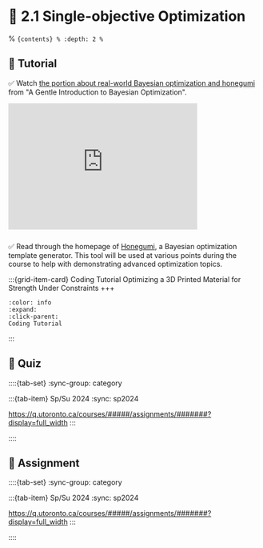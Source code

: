# 🧩 2.1 Single-objective Optimization

% ```{contents}
% :depth: 2
% ```

## 🔰 Tutorial

✅ Watch [the portion about real-world Bayesian optimization and honegumi](https://youtu.be/IVaWl2tL06c?si=KQYNfAVw9f0AK-Ip&t=1874) from "A Gentle Introduction to Bayesian Optimization".

<div style="position: relative; overflow: hidden; padding-top: 50%; margin-bottom: 25px; width: 75%;">
    <iframe src="https://www.youtube.com/embed/IVaWl2tL06c?si=t2BTVJrREts6JPkd&amp;start=1837" title="YouTube video player" style="position: absolute; top: 0; left: 0; width: 100%; height: 100%; border: 0;" allow="accelerometer; autoplay; clipboard-write; encrypted-media; gyroscope; picture-in-picture; web-share; fullscreen" allowfullscreen="allowfullscreen" mozallowfullscreen="mozallowfullscreen" msallowfullscreen="msallowfullscreen"  oallowfullscreen="oallowfullscreen" webkitallowfullscreen="webkitallowfullscreen"></iframe>
</div>

✅ Read through the homepage of
[Honegumi](https://honegumi.readthedocs.io/en/latest/), a Bayesian optimization
template generator. This tool will be used at various points during the course
to help with demonstrating advanced optimization topics.

:::{grid-item-card} Coding Tutorial
Optimizing a 3D Printed Material for Strength Under Constraints
+++
```{button-link} https://honegumi.readthedocs.io/en/latest/curriculum/tutorials/sobo/sobo-tutorial.html
:color: info
:expand:
:click-parent:
Coding Tutorial
```
:::

## 🚀 Quiz

::::{tab-set}
:sync-group: category

:::{tab-item} Sp/Su 2024
:sync: sp2024

https://q.utoronto.ca/courses/#####/assignments/#######?display=full_width
:::

::::

## 📄 Assignment

::::{tab-set}
:sync-group: category

:::{tab-item} Sp/Su 2024
:sync: sp2024

https://q.utoronto.ca/courses/#####/assignments/#######?display=full_width
:::

::::
